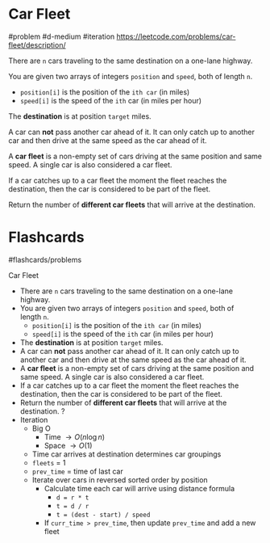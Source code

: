 # Car Fleet
#problem #d-medium #iteration
https://leetcode.com/problems/car-fleet/description/

There are `n` cars traveling to the same destination on a one-lane highway.

You are given two arrays of integers `position` and `speed`, both of length `n`.

- `position[i]` is the position of the `ith car` (in miles)
- `speed[i]` is the speed of the `ith` car (in miles per hour)

The **destination** is at position `target` miles.

A car can **not** pass another car ahead of it. It can only catch up to another car and then drive at the same speed as the car ahead of it.

A **car fleet** is a non-empty set of cars driving at the same position and same speed. A single car is also considered a car fleet.

If a car catches up to a car fleet the moment the fleet reaches the destination, then the car is considered to be part of the fleet.

Return the number of **different car fleets** that will arrive at the destination.
# Flashcards
#flashcards/problems 

Car Fleet
- There are `n` cars traveling to the same destination on a one-lane highway.
- You are given two arrays of integers `position` and `speed`, both of length `n`.
	- `position[i]` is the position of the `ith car` (in miles)
	- `speed[i]` is the speed of the `ith` car (in miles per hour)
- The **destination** is at position `target` miles.
- A car can **not** pass another car ahead of it. It can only catch up to another car and then drive at the same speed as the car ahead of it.
- A **car fleet** is a non-empty set of cars driving at the same position and same speed. A single car is also considered a car fleet.
- If a car catches up to a car fleet the moment the fleet reaches the destination, then the car is considered to be part of the fleet.
- Return the number of **different car fleets** that will arrive at the destination.
?
- Iteration
	- Big O
		- Time $\to O(n \log n)$
		- Space $\to O(1)$
	- Time car arrives at destination determines car groupings
	- `fleets` = 1
	- `prev_time` = time of last car
	- Iterate over cars in reversed sorted order by position
		- Calculate time each car will arrive using distance formula
			- `d = r * t`
			- `t = d / r`
			- `t = (dest - start) / speed`
		- If  `curr_time > prev_time`, then update `prev_time` and add a new fleet
<!--SR:!2025-01-14,2,210-->
